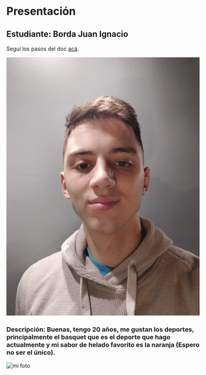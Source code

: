 # Presentación

## Estudiante: Borda Juan Ignacio

Seguí los pasos del doc [acá](https://docs.google.com/document/d/e/2PACX-1vQkogtG88cmwEIXEuff291urSyrZUYHikLIoRTspUodvIg5OoaUJTi8n0vqPJ3XUSN65sqJALTBizeB/pub).

![mi foto](Foto.jpeg)

### Descripción: Buenas, tengo 20 años, me gustan los deportes, principalmente el basquet que es el deporte que hago actualmente y mi sabor de helado favorito es la **naranja** (Espero no ser el único).

![mi foto](Meme.jpeg) 


